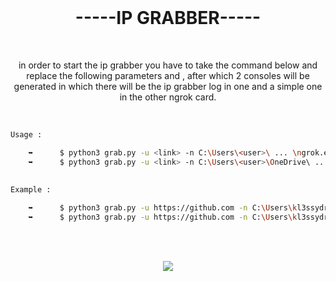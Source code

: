 <br>

<h1 align="center">-----IP GRABBER-----</h1>

<br>

<p align="center">in order to start the ip grabber you have to take the command below and replace the following parameters <link> and <user>, after which 2 consoles will be generated in which there will be the ip grabber log in one and a simple one in the other ngrok card.</p>

<br>
  
```bash
Usage :

    ➥      $ python3 grab.py -u <link> -n C:\Users\<user>\ ... \ngrok.exe
    ➥      $ python3 grab.py -u <link> -n C:\Users\<user>\OneDrive\ ... \ngrok.exe
    
  
Example : 

    ➥      $ python3 grab.py -u https://github.com -n C:\Users\kl3ssydra\Desktop\IpGrabber-main\ngrok.exe
    ➥      $ python3 grab.py -u https://github.com -n C:\Users\kl3ssydra\OneDrive\Desktop\IpGrabber-main\ngrok.exe
```
<br>
<br>

<p align="center">
  <img src="https://user-images.githubusercontent.com/59760485/188288671-2be031be-6abc-4b0d-a17b-67a5716c1506.png">
</p>
<br>  
